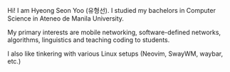 Hi! I am Hyeong Seon Yoo (유형선). I studied my bachelors in Computer Science in Ateneo de Manila University.

My primary interests are mobile networking, software-defined networks, algorithms, linguistics and teaching coding to students.

I also like tinkering with various Linux setups (Neovim, SwayWM, waybar, etc.)

<!---
hexagonforce/hexagonforce is a ✨ special ✨ repository because its `README.md` (this file) appears on your GitHub profile.
You can click the Preview link to take a look at your changes.
--->
